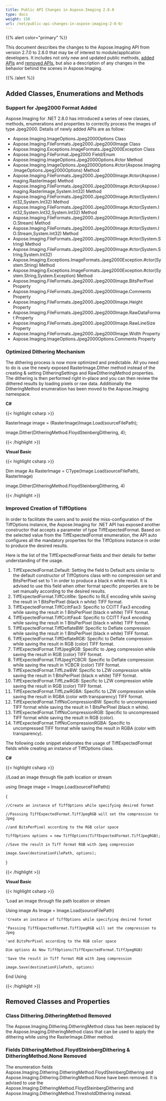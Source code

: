 ```yaml
---
title: Public API Changes in Aspose.Imaging 2.8.0
type: docs
weight: 150
url: /net/public-api-changes-in-aspose-imaging-2-8-0/
---
```


{{% alert color="primary" %}} 

This document describes the changes to the Aspose.Imaging API from version 2.7.0 to 2.8.0 that may be of interest to module/application developers. It includes not only new and updated public methods, [added APIs](/imaging/net/public-api-changes-in-aspose-imaging-2-8-0/) and [removed APIs](/imaging/net/public-api-changes-in-aspose-imaging-2-8-0/), but also a description of any changes in the behavior behind the scenes in Aspose.Imaging.

{{% /alert %}} 
## **Added Classes, Enumerations and Methods**
### **Support for Jpeg2000 Format Added**
Aspose.Imaging for .NET 2.8.0 has introduced a series of new classes, methods, enumerations and properties to correctly process the images of type Jpeg2000. Details of newly added APIs are as follow:

- Aspose.Imaging.ImageOptions.Jpeg2000Options Class
- Aspose.Imaging.FileFormats.Jpeg2000.Jpeg2000Image Class
- Aspose.Imaging.Exceptions.ImageFormats.Jpeg2000Exception Class
- Aspose.Imaging.FileFormat.Jpeg2000 Field/Enum
- Aspose.Imaging.ImageOptions.Jpeg2000Options.#ctor Method
- Aspose.Imaging.ImageOptions.Jpeg2000Options.#ctor(Aspose.Imaging.ImageOptions.Jpeg2000Options) Method
- Aspose.Imaging.FileFormats.Jpeg2000.Jpeg2000Image.#ctor(Aspose.Imaging.RasterImage) Method
- Aspose.Imaging.FileFormats.Jpeg2000.Jpeg2000Image.#ctor(Aspose.Imaging.RasterImage,System.Int32) Method
- Aspose.Imaging.FileFormats.Jpeg2000.Jpeg2000Image.#ctor(System.Int32,System.Int32) Method
- Aspose.Imaging.FileFormats.Jpeg2000.Jpeg2000Image.#ctor(System.Int32,System.Int32,System.Int32) Method
- Aspose.Imaging.FileFormats.Jpeg2000.Jpeg2000Image.#ctor(System.IO.Stream) Method
- Aspose.Imaging.FileFormats.Jpeg2000.Jpeg2000Image.#ctor(System.IO.Stream,System.Int32) Method
- Aspose.Imaging.FileFormats.Jpeg2000.Jpeg2000Image.#ctor(System.String) Method
- Aspose.Imaging.FileFormats.Jpeg2000.Jpeg2000Image.#ctor(System.String,System.Int32)
- Aspose.Imaging.Exceptions.ImageFormats.Jpeg2000Exception.#ctor(System.String) Method
- Aspose.Imaging.Exceptions.ImageFormats.Jpeg2000Exception.#ctor(System.String,System.Exception) Method
- Aspose.Imaging.FileFormats.Jpeg2000.Jpeg2000Image.BitsPerPixel Property
- Aspose.Imaging.FileFormats.Jpeg2000.Jpeg2000Image.Comments Property
- Aspose.Imaging.FileFormats.Jpeg2000.Jpeg2000Image.Height Property
- Aspose.Imaging.FileFormats.Jpeg2000.Jpeg2000Image.RawDataFormat Property
- Aspose.Imaging.FileFormats.Jpeg2000.Jpeg2000Image.RawLineSize Property
- Aspose.Imaging.FileFormats.Jpeg2000.Jpeg2000Image.Width Property
- Aspose.Imaging.ImageOptions.Jpeg2000Options.Comments Property
### **Optimized Dithering Mechanism**
The dithering process is now more optimized and predictable. All you need to do is use the newly exposed RasterImage.Dither method instead of the creating & setting DitheringSettings and RawDitheringMethod properties. The dithering is then performed right in-place and you can then review the dithered results by loading pixels or raw data. Additionally the DitheringMethod enumeration has been moved to the Aspose.Imaging namespace.

**C#**

{{< highlight csharp >}}

 RasterImage image = (RasterImage)Image.Load(sourceFilePath);

image.Dither(DitheringMethod.FloydSteinbergDithering, 4);

{{< /highlight >}}

**Visual Basic**

{{< highlight csharp >}}

 Dim image As RasterImage = CType(Image.Load(sourceFilePath), RasterImage)

image.Dither(DitheringMethod.FloydSteinbergDithering, 4)

{{< /highlight >}}
### **Improved Creation of TiffOptions**
In order to facilitate the users and to avoid the miss-configuration of the TiffOptions instance, the Aspose.Imaging for .NET API has exposed another constructor that accepts a parameter of type TiffExpectedFormat. Based on the selected value from the TiffExpectedFormat enumeration, the API auto configures all the mandatory properties for the TiffOptions instance in order to produce the desired results. 

Here is the list of the TiffExpectedFormat fields and their details for better understanding of the usage.

1. TiffExpectedFormat.Default: Setting the field to Default acts similar to the default constructor of TiffOptions class with no compression set and BitsPerPixel set to 1 in order to produce a black n white result. It is advised to use this field when other format specific properties are to be set manually according to the desired results.
1. TiffExpectedFormat.TiffCcitRle: Specific to RLE encoding while saving the result in 1 BitsPerPixel (black n white) TIFF format.
1. TiffExpectedFormat.TiffCcittFax3: Specific to CCITT Fax3 encoding while saving the result in 1 BitsPerPixel (black n white) TIFF format.
1. TiffExpectedFormat.TiffCcittFax4: Specific to CCITT Fax4 encoding while saving the result in 1 BitsPerPixel (black n white) TIFF format.
1. TiffExpectedFormat.TiffDeflateBW: Specific to Deflate compression while saving the result in 1 BitsPerPixel (black n white) TIFF format.
1. TiffExpectedFormat.TiffDeflateRGB: Specific to Deflate compression while saving the result in RGB (color) TIFF format.
1. TiffExpectedFormat.TiffJpegRGB: Specific to Jpeg compression while saving the result in RGB (color) TIFF format.
1. TiffExpectedFormat.TiffJpegYCBCR: Specific to Deflate compression while saving the result in YCBCR (color) TIFF format.
1. TiffExpectedFormat.TiffLzwBW: Specific to LZW compression while saving the result in 1 BitsPerPixel (black n white) TIFF format.
1. TiffExpectedFormat.TiffLzwRGB: Specific to LZW compression while saving the result in RGB (color) TIFF format.
1. TiffExpectedFormat.TiffLzwRGBA: Specific to LZW compression while saving the result in RGBA (color with transparency) TIFF format.
1. TiffExpectedFormat.TiffNoCompressionBW: Specific to uncompressed TIFF format while saving the result in 1 BitsPerPixel (black n white).
1. TiffExpectedFormat.TiffNoCompressionRGB: Specific to uncompressed TIFF format while saving the result in RGB (color).
1. TiffExpectedFormat.TiffNoCompressionRGBA: Specific to uncompressed TIFF format while saving the result in RGBA (color with transparency).

The following code snippet elaborates the usage of TiffExpectedFormat fields while creating an instance of TiffOptions class.

**C#**

{{< highlight csharp >}}

 //Load an image through file path location or stream

using (Image image = Image.Load(sourceFilePath))

{

    //Create an instance of TiffOptions while specifying desired format

    //Passsing TiffExpectedFormat.TiffJpegRGB will set the compression to Jpeg 

    //and BitsPerPixel according to the RGB color space

    TiffOptions options = new TiffOptions(TiffExpectedFormat.TiffJpegRGB); 

    //Save the result in Tiff format RGB with Jpeg compression

    image.Save(destinationFilePath, options);

}

{{< /highlight >}}

**Visual Basic**

{{< highlight csharp >}}

 'Load an image through file path location or stream

Using image As Image = Image.Load(sourceFilePath)

	'Create an instance of TiffOptions while specifying desired format

	'Passsing TiffExpectedFormat.TiffJpegRGB will set the compression to Jpeg 

	'and BitsPerPixel according to the RGB color space

	Dim options As New TiffOptions(TiffExpectedFormat.TiffJpegRGB)

	'Save the result in Tiff format RGB with Jpeg compression

	image.Save(destinationFilePath, options)

End Using

{{< /highlight >}}
## **Removed Classes and Properties**
### **Class Dithering.DitheringMethod Removed**
The Aspose.Imaging.Dithering.DitheringMethod class has been replaced by the Aspose.Imaging.DitheringMethod class that can be used to apply the dithering while using the RasterImage.Dither method.
### **Fields DitheringMethod.FloydSteinbergDithering & DitheringMethod.None Removed**
The enumeration fields Aspose.Imaging.Dithering.DitheringMethod.FloydSteinbergDithering and Aspose.Imaging.Dithering.DitheringMethod.None have been removed. It is advised to use the Aspose.Imaging.DitheringMethod.FloydSteinbergDithering and Aspose.Imaging.DitheringMethod.ThresholdDithering instead.
